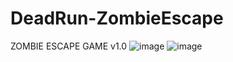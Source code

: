 # DeadRun-ZombieEscape
ZOMBIE ESCAPE GAME v1.0
![image](https://github.com/user-attachments/assets/521dce1d-ee5a-488a-a53c-50feb83b9f22)
![image](https://github.com/user-attachments/assets/e7c29fb3-2311-4930-8115-f7fe7f0f7273)

